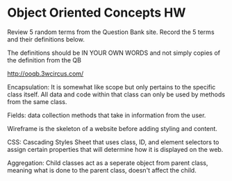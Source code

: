 # Object Oriented Concepts HW

Review 5 random terms from the Question Bank site. Record the 5 terms and their definitions below.

The definitions should be IN YOUR OWN WORDS and not simply copies of the definition from the QB

http://ooqb.3wcircus.com/


Encapsulation: It is somewhat like scope but only pertains to the specific class itself. All data and code within that class can only be used by methods from the same class. 

Fields: data collection methods that take in information from the user. 

Wireframe is the skeleton of a website before adding styling and content.

CSS: Cascading Styles Sheet that uses class, ID, and element selectors to assign certain properties that will determine how it is displayed on the web.

Aggregation: Child classes act as a seperate object from parent class, meaning what is done to the parent class, doesn't affect the child. 
